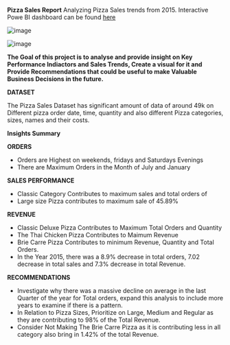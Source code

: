 **Pizza Sales Report**
Analyzing Pizza Sales trends from 2015. Interactive Powe BI dashboard can be found [here](https://1drv.ms/u/c/50c5cfe66d856efa/EU-1M-8KOE5LthoyeZ6T1qgBqDKxitlg2LaLYfUYqE5v7Q?e=qM3OPB)

![image](https://github.com/user-attachments/assets/85c32530-e52f-4737-a5eb-ab8c5fa1e7ee)


![image](https://github.com/user-attachments/assets/794dad61-45c5-47f6-bb27-6739b6146bab)




**The Goal of this project is to analyse and provide insight on Key Performance Indiactors and Sales Trends, Create a visual for it and Provide Recommendations that could be useful to make Valuable Business Decisions in the future.**

**DATASET**

The Pizza Sales Dataset  has significant amount of data of around 49k on  Different pizza order date, time, quantity and also different Pizza categories, sizes, names and their costs.

**Insights Summary**



**ORDERS**
* Orders are Highest on weekends, fridays and Saturdays Evenings
* There are Maximum Orders in the Month of July and January

**SALES PERFORMANCE**
* Classic Category Contributes to maximum sales and total orders of 
* Large size Pizza contributes to maximum sale of 45.89%

**REVENUE**
* Classic Deluxe Pizza Contributes to Maximum Total Orders and Quantity
* The Thai Chicken Pizza Contributes to Maimum Revenue
* Brie Carre Pizza Contributes to minimum Revenue, Quantity and Total Orders.
* In the Year 2015, there was a 8.9% decrease in total orders, 7.02 decrease in total sales and 7.3% decrease in total Revenue.

**RECOMMENDATIONS**

* Investigate why there was a massive decline on average in the last Quarter of the year for Total orders, expand this analysis to include more years to examine if there is a pattern.
* In Relation to Pizza Sizes, Prioritize on Large, Medium and Regular as they are contributing to 98% of the Total Revenue.
* Consider Not Making The Brie Carre Pizza as it is contributing less in all category also bring in 1.42% of the total Revenue.










